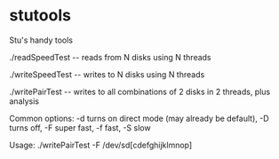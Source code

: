 # stutools
Stu's handy tools

./readSpeedTest  -- reads from N disks using N threads

./writeSpeedTest -- writes to N disks using N threads

./writePairTest  -- writes to all combinations of 2 disks in 2 threads, plus analysis

Common options: -d turns on direct mode (may already be default), -D turns off, -F super fast, -f fast, -S slow 

Usage: ./writePairTest -F /dev/sd[cdefghijklmnop]

 
